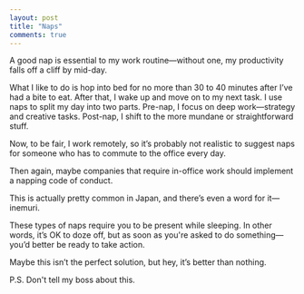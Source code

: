 ```yaml
---
layout: post
title: "Naps"
comments: true
---
```


A good nap is essential to my work routine—without one, my productivity falls off a cliff by mid-day.

What I like to do is hop into bed for no more than 30 to 40 minutes after I’ve had a bite to eat. After that, I wake up and move on to my next task. I use naps to split my day into two parts. Pre-nap, I focus on deep work—strategy and creative tasks. Post-nap, I shift to the more mundane or straightforward stuff.

Now, to be fair, I work remotely, so it’s probably not realistic to suggest naps for someone who has to commute to the office every day.

Then again, maybe companies that require in-office work should implement a napping code of conduct.

This is actually pretty common in Japan, and there’s even a word for it—inemuri.

These types of naps require you to be present while sleeping. In other words, it’s OK to doze off, but as soon as you're asked to do something—you’d better be ready to take action.

Maybe this isn’t the perfect solution, but hey, it’s better than nothing. 

P.S. Don't tell my boss about this.

